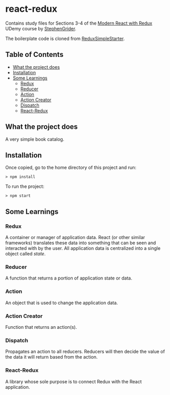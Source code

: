 # react-redux

Contains study files for Sections 3-4 of the [Modern React with Redux](https://www.udemy.com/react-redux/learn/v4/content) UDemy course by [StephenGrider](https://github.com/StephenGrider).

The boilerplate code is cloned from [ReduxSimpleStarter](https://github.com/StephenGrider/ReduxSimpleStarter).

## Table of Contents

- [What the project does](#what-the-project-does)
- [Installation](#installation)
- [Some Learnings](#some-learnings)
    - [Redux](#redux)
    - [Reducer](#reducer)
    - [Action](#action)
    - [Action Creator](#action-creator)
    - [Dispatch](#dispatch)
    - [React-Redux](#react-redux)

## What the project does

A very simple book catalog.

## Installation
Once copied, go to the home directory of this project and run:

```
> npm install
```

To run the project:
```
> npm start
```

## Some Learnings

### Redux

A container or manager of application data. React (or other similar frameworks) translates these data into something that can be seen and interacted with by the user. All application data is centralized into a single object called *state*.

### Reducer

A function that returns a portion of application state or data.

### Action

An object that is used to change the application data.

### Action Creator

Function that returns an action(s).

### Dispatch

Propagates an action to all reducers. Reducers will then decide the value of the data it will return based from the action.

### React-Redux

A library whose sole purpose is to connect Redux with the React application. 



